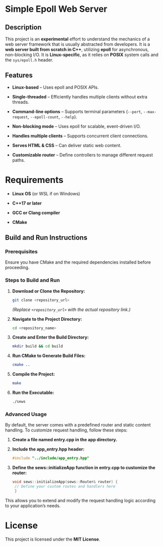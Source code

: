 # Simple Epoll Web Server

## Description

This project is an **experimental** effort to understand the mechanics of a web server framework that is usually abstracted from developers. It is a **web server built from scratch in C++**, utilizing **epoll** for asynchronous, non-blocking I/O. It is **Linux-specific**, as it relies on **POSIX** system calls and the `sys/epoll.h` header.

## Features

- **Linux-based** – Uses epoll and POSIX APIs.

- **Single-threaded** – Efficiently handles multiple clients without extra threads.

- **Command-line options** – Supports terminal parameters (`--port`, `--max-request`, `--epoll-count`, `--help`).

- **Non-blocking mode** – Uses epoll for scalable, event-driven I/O.

- **Handles multiple clients** – Supports concurrent client connections.

- **Serves HTML & CSS** – Can deliver static web content.

- **Customizable router** – Define controllers to manage different request paths.

# Requirements

- **Linux OS** (or WSL if on Windows)

- **C++17 or later**

- **GCC or Clang compiler**

- **CMake**

## Build and Run Instructions

### Prerequisites

Ensure you have CMake and the required dependencies installed before proceeding.

### Steps to Build and Run

1. **Download or Clone the Repository:**
   ```bash
   git clone <repository_url>
   ```
   *(Replace `<repository_url>` with the actual repository link.)*

2. **Navigate to the Project Directory:**
   ```bash
   cd <repository_name>
   ```

3. **Create and Enter the Build Directory:**
   ```bash
   mkdir build && cd build
   ```

4. **Run CMake to Generate Build Files:**
   ```bash
   cmake ..
   ```

5. **Compile the Project:**
   ```bash
   make
   ```

6. **Run the Executable:**
   ```bash
   ./sews
   ```
### Advanced Usage

By default, the server comes with a predefined router and static content handling. To customize request handling, follow these steps:

1. **Create a file named entry.cpp in the app directory.**

2. **Include the app_entry.hpp header:**
   ```cpp
   #include "../include/app_entry.hpp"
   ```
3. **Define the sews::initializeApp function in entry.cpp to customize the router:**
   ```cpp
   void sews::initializeApp(sews::Router& router) {
    // Define your custom routes and handlers here
    }
   ```
This allows you to extend and modify the request handling logic according to your application’s needs.

# License

This project is licensed under the **MIT License**.
